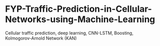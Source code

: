 # FYP-Traffic-Prediction-in-Cellular-Networks-using-Machine-Learning
 Cellular traffic prediction, deep learning, CNN-LSTM, Boosting, Kolmogorov-Arnold Network (KAN)
